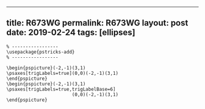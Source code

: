 ---
 title: R673WG
 permalink: R673WG
 layout: post
 date: 2019-02-24
 tags: [ellipses]
 ---

```latex% Dans le préambule
% -----------------
\usepackage{pstricks-add}
% -----------------

\begin{pspicture}(-2,-1)(3,1)
\psaxes[trigLabels=true](0,0)(-2,-1)(3,1)
\end{pspicture}
\begin{pspicture}(-2,-1)(3,1)
\psaxes[trigLabels=true,trigLabelBase=6]
                        (0,0)(-2,-1)(3,1)
\end{pspicture}
```